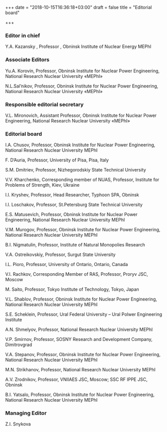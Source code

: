 +++
date = "2018-10-15T16:36:18+03:00"
draft = false
title = "Editorial board"

+++

### Editor in chief

Y.A. Kazansky , Professor , Obninsk Institute of Nuclear Energy MEPhI

### Associate Editors

Yu.A. Korovin, Professor, Obninsk Institute for Nuclear Power Engineering, National Research Nuclear University «MEPhI»

N.L.Sal’nikov, Professor, Obninsk Institute for Nuclear Power Engineering, National Research Nuclear University «MEPhI»

### Responsible editorial secretary

V.L. Mironovich, Assistant Professor, Obninsk Institute for Nuclear Power Engineering, National Research Nuclear University «MEPhI»

### Editorial board

I.A. Chusov, Professor, Obninsk Institute for Nuclear Power Engineering, National Research Nuclear University MEPhI

F. D’Auria, Professor, University of Pisa, Pisa, Italy

S.M. Dmitriev, Professor, Nizhegorodskiy State Technical University

V.V. Kharchenko, Corresponding member of NUAS, Professor, Institute for Problems of Strength, Kiev, Ukraine

I.I. Kryshev, Professor, Head Researcher, Typhoon SPA, Obninsk

I.I. Loschakov, Professor, St.Petersburg State Technical University

E.S. Matusevich, Professor, Obninsk Institute for Nuclear Power Engineering, National Research Nuclear University MEPhI

V.M. Murogov, Professor, Obninsk Institute for Nuclear Power Engineering, National Research Nuclear University MEPhI

B.I. Nigmatulin, Professor, Institute of Natural Monopolies Research

V.A. Ostreikovskiy, Professor, Surgut State University

I.L. Pioro, Professor, University of Ontario, Ontario, Canada

V.I. Rachkov, Corresponding Member of RAS, Professor, Proryv JSC, Moscow

M. Saito, Professor, Tokyo Institute of Technology, Tokyo, Japan

V.L. Shablov, Professor, Obninsk Institute for Nuclear Power Engineering, National Research Nuclear University MEPhI

S.E. Scheklein, Professor, Ural Federal University – Ural Polwer Engineering Institute

A.N. Shmelyov, Professor, National Research Nuclear University MEPhI

V.P. Smirnov, Professor, SOSNY Research and Development Company, Dimitrovgrad

V.A. Stepanov, Professor, Obninsk Institute for Nuclear Power Engineering, National Research Nuclear University MEPhI

M.N. Strikhanov, Professor, National Research Nuclear University MEPhI

A.V. Zrodnikov, Professor, VNIIAES JSC, Moscow; SSC RF IPPE JSC, Obninsk

B.I. Yatsalo, Professor, Obninsk Institute for Nuclear Power Engineering, National Research Nuclear University MEPhI

### Managing Editor

Z.I. Snykova
